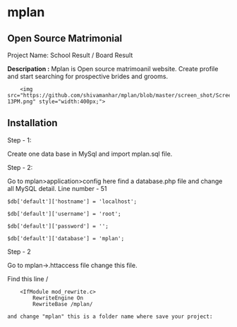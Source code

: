 # mplan
<h2> Open Source Matrimonial </h2>
Project Name: School Result / Board Result

<b>Descripation :</b>
Mplan is Open source matrimoanil website.
Create profile and start searching for prospective brides and grooms.

        <img src="https://github.com/shivamanhar/mplan/blob/master/screen_shot/ScreenShotonSep23rdat02-13PM.png" style="width:400px;">
       
<h2> Installation </h2>
Step - 1:

Create one data base in MySql and import mplan.sql file.

Step - 2:

Go to mplan>application>config here find a database.php file and change all MySQL detail.
Line number - 51

	$db['default']['hostname'] = 'localhost';
	
	$db['default']['username'] = 'root';
	
	$db['default']['password'] = '';
	
	$db['default']['database'] = 'mplan';
Step - 2

Go to mplan->.httaccess file change this file.

Find this line /

		<IfModule mod_rewrite.c>
    		RewriteEngine On
    		RewriteBase /mplan/
    
    and change "mplan" this is a folder name where save your project:
	
